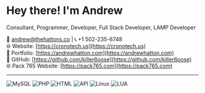 # Hey there! I'm Andrew

Consultant, Programmer, Developer, Full Stack Developer, LAMP Developer

📧 andrew@thehattons.co | 📞 +1 502-235-6748  
🌐 Website: [https://cronotech.us](https://cronotech.us)  
💼 Portfolio: [https://andrewhatton.com](https://andrewhatton.com)  
🐙 GitHub: [https://github.com/killer6oose](https://github.com/killer6oose)  
🌐 Pack 765 Website: [https://pack765.com](https://pack765.com)

---
![MySQL](https://img.shields.io/badge/MySQL-85%25%20skilled-blue)
![PHP](https://img.shields.io/badge/PHP-75%25%20skilled-purple)
![HTML](https://img.shields.io/badge/HTML-100%25%20skilled-orange)
![API](https://img.shields.io/badge/API-85%25%20skilled-green)
![Linux](https://img.shields.io/badge/Linux-90%25%20skilled-yellow)
![LUA](https://img.shields.io/badge/LUA-90%25%20skilled-blueviolet)

